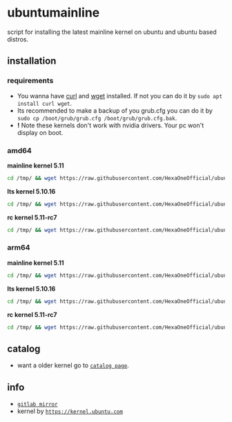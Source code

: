 # ubuntumainline
script for installing the latest mainline kernel on ubuntu and ubuntu based distros.

## installation

### requirements

- You wanna have [curl](https://curl.haxx.se/) and [wget](https://www.gnu.org/software/wget/) installed. If not you can do it by `sudo apt install curl wget`.
- Its recommended to make a backup of you grub.cfg you can do it by `sudo cp /boot/grub/grub.cfg /boot/grub/grub.cfg.bak`.
- **!** Note these kernels don't work with nvidia drivers. Your pc won't display on boot.

### amd64

**mainline kernel 5.11**

```bash
cd /tmp/ && wget https://raw.githubusercontent.com/HexaOneOfficial/ubuntumainline/main/catalog/5.11/install.sh && chmod +x install.sh && sudo ./install.sh -amd
```
**lts kernel 5.10.16**
```bash
cd /tmp/ && wget https://raw.githubusercontent.com/HexaOneOfficial/ubuntumainline/main/catalog/5.10.16/install.sh && chmod +x install.sh && sudo ./install.sh -amd
```

**rc kernel 5.11-rc7**
```bash
cd /tmp/ && wget https://raw.githubusercontent.com/HexaOneOfficial/ubuntumainline/main/catalog/5.11-rc7/install.sh && chmod +x install.sh && sudo ./install.sh -amd
```

### arm64

**mainline kernel 5.11**
```bash
cd /tmp/ && wget https://raw.githubusercontent.com/HexaOneOfficial/ubuntumainline/main/catalog/5.11/install.sh && chmod +x install.sh && sudo ./install.sh -arm
```

**lts kernel 5.10.16**
```bash
cd /tmp/ && wget https://raw.githubusercontent.com/HexaOneOfficial/ubuntumainline/main/catalog/5.10.16/install.sh && chmod +x install.sh && sudo ./install.sh -arm
```

**rc kernel 5.11-rc7**
```bash
cd /tmp/ && wget https://raw.githubusercontent.com/HexaOneOfficial/ubuntumainline/main/catalog/5.11-rc7/install.sh && chmod +x install.sh && sudo ./install.sh -arm
```

## catalog

- want a older kernel go to [`catalog page`](../catalog/README.md).

## info

- [`gitlab mirror`](https://gitlab.com/HexaOneOfficial/ubuntumainline)
- kernel by [`https://kernel.ubuntu.com`](https://kernel.ubuntu.com/)
